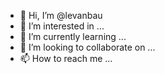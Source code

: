- 👋 Hi, I’m @levanbau
- 👀 I’m interested in ...
- 🌱 I’m currently learning ...
- 💞️ I’m looking to collaborate on ...
- 📫 How to reach me ...

<!---
levanbau/levanbau is a ✨ special ✨ repository because its `README.md` (this file) appears on your GitHub profile.
You can click the Preview link to take a look at your changes.
--->
